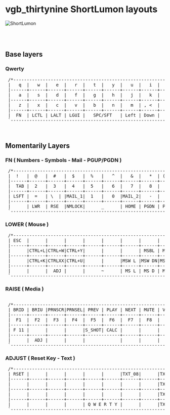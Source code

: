 # vgb_thirtynine ShortLumon layouts

![ShortLumon](vgb39.jpg)

<br/>
<br/>

## Base layers

### Qwerty
<pre>
 /*--------------------------------------------------------------------.
 |   q  |   w  |   e  |   r  |   t  |   y  |   u  |   i  |   o  |   p  |
 |------+------+------+------+------+------+------+------+------+------|
 |   a  |   s  |   d  |   f  |   g  |   h  |   j  |   k  |   l  | ;  : |
 |------+------+------+------+------+------+------+------+------+------|
 |   z  |   x  |   c  |   v  |   b  |   n  |   m  | , <  |  . > | Entr |
 |------+------+------+------+------+------+------+------+------+------|
 |  FN  | LCTL | LALT | LGUI |   SPC/SFT   | Left | Down |  Up  | Rght |
 `--------------------------------------------------------------------*/
</pre>

<br/>

## Momentarily Layers

 ### FN ( Numbers - Symbols - Mail - PGUP/PGDN )
<pre>
 /*--------------------------------------------------------------------.
 |  !   |  @   |  #   |  $   |  %   |   ^  |   &  |   *  | ([{  |  }]) |
 |------+------+------+------+------+------+------+------+------+------|
 |  TAB |  2   |  3   |  4   |  5   |   6  |   7  |   8  |   9  | '  " |
 |------+------+------+------+------+------+------+------+------+------|
 | LSFT |  =   | \  | |MAIL_1|  1   |   0  |MAIL_2|   -  |   +  | /  ? |
 |------+------+------+------+------+------+------+------+------+------|
 |      | LWR  | RSE  |NMLOCK|      _      | HOME | PGDN | PGUP | END  |
 `--------------------------------------------------------------------*/
</pre>
 ### LOWER ( Mouse )
<pre>
 /*--------------------------------------------------------------------.
 | ESC  |      |      |      |      |      |      |      |      |  DEL |
 |------+------+------+------+------+------+------+------+------+------|
 |      |CTRL+L|CTRL+W|CTRL+Y|      |      |      | MSBL | MSBR |      |
 |------+------+------+------+------+------+------+------+------+------|
 |      |CTRL+K|CTRLXX|CTRL+U|      |      |MSW L |MSW DN|MSW UP|MSW R |
 |------+------+------+------+------+------+------+------+------+------|
 |      |      |  ADJ |      |      ~      | MS L | MS D | MS U | MS R |
 `--------------------------------------------------------------------*/
</pre>
 ### RAISE ( Media )
<pre> 
 /*--------------------------------------------------------------------.
 | BRID | BRIU |PRNSCR|PRNSEL| PREV | PLAY | NEXT | MUTE | VOL- | VOL+ |
 |------+------+------+------+------+------+------+------+------+------+
 |  F1  |  F2  |  F3  |  F4  |  F5  |  F6  |  F7  |  F8  |  F9  | F 10 |
 |------+------+------+------+------+------+------+------+------+------+
 | F 11 |      |      |      |S_SHOT| CALC |      |      |      | F 12 |
 |------+------+------+------+-------------+------+------+------+------+
 |      |  ADJ |      |      |             |      |      |      |      |
 `--------------------------------------------------------------------*/
</pre>
 ### ADJUST ( Reset Key - Text )
<pre>
 /*--------------------------------------------------------------------.
 | RSET |      |      |      |      |      |TXT_08|      |TXT_04|TXT_00|
 |------+------+------+------+------+------+------+------+------+------+
 |      |      |      |      |      |      |      |      |TXT_05|TXT_01|
 |------+------+------+------+------+------+------+------+------+------+
 |      |      |      |      |      |      |      |      |TXT_06|TXT_02|
 |------+------+------+------+------+------+------+------+------+------+
 |      |      |      |      | Q W E R T Y |      |      |TXT_07|TXT_03|
 `--------------------------------------------------------------------*/
</pre>
